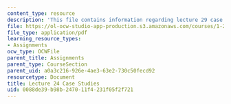 ```yaml
---
content_type: resource
description: 'This file contains information regarding lecture 29 case studies. '
file: https://ol-ocw-studio-app-production.s3.amazonaws.com/courses/1-264j-database-internet-and-systems-integration-technologies-fall-2013/0088de39b98b247011f4231f05f2f721_MIT1_264JF13_L24_case.pdf
file_type: application/pdf
learning_resource_types:
- Assignments
ocw_type: OCWFile
parent_title: Assignments
parent_type: CourseSection
parent_uid: a0a3c216-926e-4ae3-63e2-730c50fecd92
resourcetype: Document
title: Lecture 24 Case Studies
uid: 0088de39-b98b-2470-11f4-231f05f2f721
---
```

